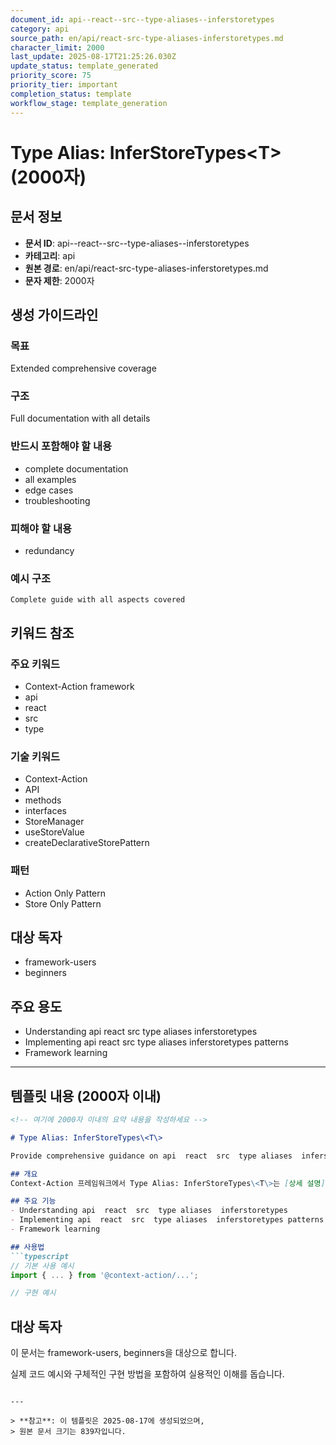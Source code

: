```yaml
---
document_id: api--react--src--type-aliases--inferstoretypes
category: api
source_path: en/api/react-src-type-aliases-inferstoretypes.md
character_limit: 2000
last_update: 2025-08-17T21:25:26.030Z
update_status: template_generated
priority_score: 75
priority_tier: important
completion_status: template
workflow_stage: template_generation
---
```


# Type Alias: InferStoreTypes\<T\> (2000자)

## 문서 정보
- **문서 ID**: api--react--src--type-aliases--inferstoretypes
- **카테고리**: api
- **원본 경로**: en/api/react-src-type-aliases-inferstoretypes.md
- **문자 제한**: 2000자

## 생성 가이드라인

### 목표
Extended comprehensive coverage

### 구조
Full documentation with all details

### 반드시 포함해야 할 내용
- complete documentation
- all examples
- edge cases
- troubleshooting

### 피해야 할 내용  
- redundancy

### 예시 구조
```
Complete guide with all aspects covered
```

## 키워드 참조

### 주요 키워드
- Context-Action framework
- api
- react
- src
- type

### 기술 키워드
- Context-Action
- API
- methods
- interfaces
- StoreManager
- useStoreValue
- createDeclarativeStorePattern

### 패턴
- Action Only Pattern
- Store Only Pattern

## 대상 독자
- framework-users
- beginners

## 주요 용도
- Understanding api  react  src  type aliases  inferstoretypes
- Implementing api  react  src  type aliases  inferstoretypes patterns
- Framework learning

---

## 템플릿 내용 (2000자 이내)

```markdown
<!-- 여기에 2000자 이내의 요약 내용을 작성하세요 -->

# Type Alias: InferStoreTypes\<T\>

Provide comprehensive guidance on api  react  src  type aliases  inferstoretypes

## 개요
Context-Action 프레임워크에서 Type Alias: InferStoreTypes\<T\>는 [상세 설명]의 역할을 담당합니다.

## 주요 기능
- Understanding api  react  src  type aliases  inferstoretypes
- Implementing api  react  src  type aliases  inferstoretypes patterns
- Framework learning

## 사용법
```typescript
// 기본 사용 예시
import { ... } from '@context-action/...';

// 구현 예시
```

## 대상 독자
이 문서는 framework-users, beginners을 대상으로 합니다.

실제 코드 예시와 구체적인 구현 방법을 포함하여 실용적인 이해를 돕습니다.
```

---

> **참고**: 이 템플릿은 2025-08-17에 생성되었으며, 
> 원본 문서 크기는 839자입니다.
